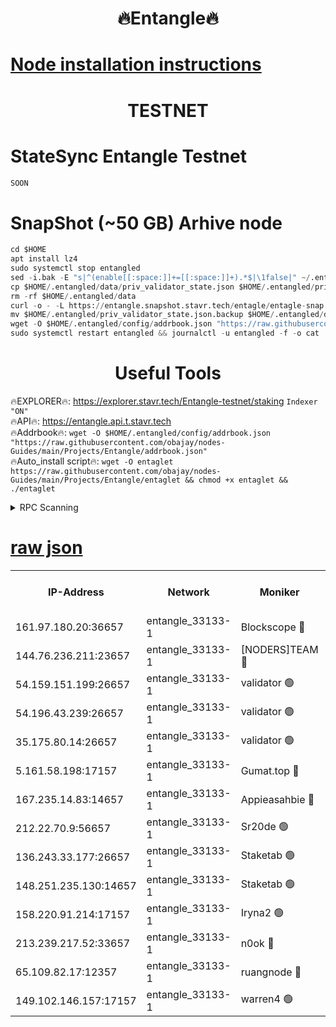 <h1 align="center"> 🔥Entangle🔥</h1>

[Node installation instructions](https://github.com/obajay/nodes-Guides/tree/main/Projects/Entangle)
=

<h1 align="center"> TESTNET</h1>

# StateSync Entangle Testnet
```python
SOON
```
# SnapShot (~50 GB) Arhive node
```python
cd $HOME
apt install lz4
sudo systemctl stop entangled
sed -i.bak -E "s|^(enable[[:space:]]+=[[:space:]]+).*$|\1false|" ~/.entangled/config/config.toml
cp $HOME/.entangled/data/priv_validator_state.json $HOME/.entangled/priv_validator_state.json.backup
rm -rf $HOME/.entangled/data
curl -o - -L https://entangle.snapshot.stavr.tech/entagle/entagle-snap.tar.lz4 | lz4 -c -d - | tar -x -C $HOME/.entangled --strip-components 2
mv $HOME/.entangled/priv_validator_state.json.backup $HOME/.entangled/data/priv_validator_state.json
wget -O $HOME/.entangled/config/addrbook.json "https://raw.githubusercontent.com/obajay/nodes-Guides/main/Projects/Entangle/addrbook.json"
sudo systemctl restart entangled && journalctl -u entangled -f -o cat
```
 <h1 align="center"> Useful Tools</h1>
 
🔥EXPLORER🔥: https://explorer.stavr.tech/Entangle-testnet/staking        `Indexer "ON"` \
🔥API🔥:      https://entangle.api.t.stavr.tech \
🔥Addrbook🔥: ```wget -O $HOME/.entangled/config/addrbook.json "https://raw.githubusercontent.com/obajay/nodes-Guides/main/Projects/Entangle/addrbook.json"``` \
🔥Auto_install script🔥:  `wget -O entaglet https://raw.githubusercontent.com/obajay/nodes-Guides/main/Projects/Entangle/entaglet && chmod +x entaglet && ./entaglet`


<details>
<summary>RPC Scanning</summary>

<h2 align="center"> We scan nodes in real time every 4 hours. And we provide the final result of RPC endpoints.
We cannot influence the operation of these nodes in any way. </h2>


```python
If Voting Power is higher than 0 --> then the Node is a validator of the network and may be subject to attack and be a potential threat to the chain.
```
```python
We marked such validators with a red symbol
```

</details>

[raw json](https://rpc-check.entangt.stavr.tech/entangt/rpc-entangt-result.json)
=


<table><tr><th>IP-Address</th><th>Network</th><th>Moniker</th><th>Latest Block Height</th><th>Earliest Block Height</th><th>Catching Up</th><th>Voting Power</th><th>Scan Time</th></tr><tr><td>161.97.180.20:36657</td><td>entangle_33133-1</td><td>Blockscope 🔴</td><td>837757</td><td>1</td><td>False</td><td>91500000000176</td><td>2023-11-29T04:01:33.965205464UTC</td></tr><tr><td>144.76.236.211:23657</td><td>entangle_33133-1</td><td>[NODERS]TEAM 🔴</td><td>837761</td><td>1</td><td>False</td><td>47049700500000000</td><td>2023-11-29T04:01:47.131272705UTC</td></tr><tr><td>54.159.151.199:26657</td><td>entangle_33133-1</td><td>validator 🟢</td><td>837761</td><td>1</td><td>False</td><td>0</td><td>2023-11-29T04:01:52.394410359UTC</td></tr><tr><td>54.196.43.239:26657</td><td>entangle_33133-1</td><td>validator 🟢</td><td>837761</td><td>1</td><td>False</td><td>0</td><td>2023-11-29T04:01:53.012018603UTC</td></tr><tr><td>35.175.80.14:26657</td><td>entangle_33133-1</td><td>validator 🟢</td><td>837762</td><td>1</td><td>False</td><td>0</td><td>2023-11-29T04:01:56.287192185UTC</td></tr><tr><td>5.161.58.198:17157</td><td>entangle_33133-1</td><td>Gumat.top 🔴</td><td>837762</td><td>522001</td><td>False</td><td>40931860000000</td><td>2023-11-29T04:01:56.959174598UTC</td></tr><tr><td>167.235.14.83:14657</td><td>entangle_33133-1</td><td>Appieasahbie 🔴</td><td>837762</td><td>531401</td><td>False</td><td>44568809900999996</td><td>2023-11-29T04:01:55.642471371UTC</td></tr><tr><td>212.22.70.9:56657</td><td>entangle_33133-1</td><td>Sr20de 🟢</td><td>837757</td><td>620601</td><td>False</td><td>0</td><td>2023-11-29T04:01:33.435994326UTC</td></tr><tr><td>136.243.33.177:26657</td><td>entangle_33133-1</td><td>Staketab 🟢</td><td>837761</td><td>660001</td><td>False</td><td>0</td><td>2023-11-29T04:01:49.419441645UTC</td></tr><tr><td>148.251.235.130:14657</td><td>entangle_33133-1</td><td>Staketab 🟢</td><td>837757</td><td>660801</td><td>False</td><td>0</td><td>2023-11-29T04:01:33.678649314UTC</td></tr><tr><td>158.220.91.214:17157</td><td>entangle_33133-1</td><td>Iryna2 🟢</td><td>837761</td><td>704001</td><td>False</td><td>0</td><td>2023-11-29T04:01:53.373662083UTC</td></tr><tr><td>213.239.217.52:33657</td><td>entangle_33133-1</td><td>n0ok 🔴</td><td>837761</td><td>737761</td><td>False</td><td>46559957798914001</td><td>2023-11-29T04:01:51.711613410UTC</td></tr><tr><td>65.109.82.17:12357</td><td>entangle_33133-1</td><td>ruangnode 🔴</td><td>837759</td><td>806001</td><td>False</td><td>113571482790726</td><td>2023-11-29T04:01:36.391787558UTC</td></tr><tr><td>149.102.146.157:17157</td><td>entangle_33133-1</td><td>warren4 🟢</td><td>837761</td><td>822001</td><td>False</td><td>0</td><td>2023-11-29T04:01:46.882174976UTC</td></tr></table>
